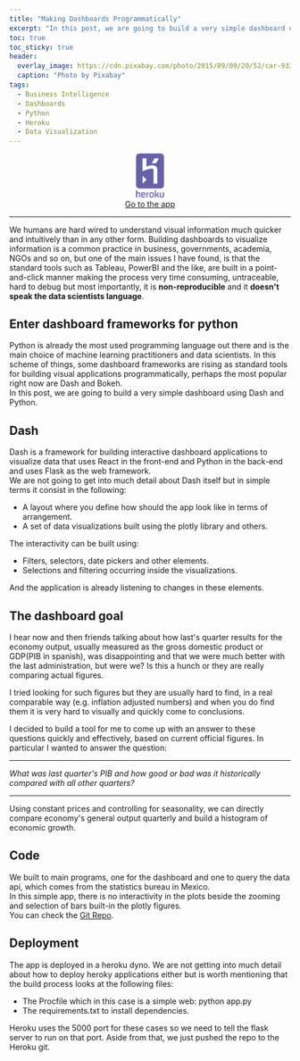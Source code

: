 ```yaml
---
title: "Making Dashboards Programmatically"
excerpt: "In this post, we are going to build a very simple dashboard using Dash and Python"
toc: true
toc_sticky: true
header:
  overlay_image: https://cdn.pixabay.com/photo/2015/09/09/20/52/car-933269_1280.jpg
  caption: "Photo by Pixabay"
tags: 
  - Business Intelligence 
  - Dashboards
  - Python
  - Heroku
  - Data Visualization
---
```

<div style="text-align:center; width:100%">
<a href="https://mexico-pib.herokuapp.com">
<img src="/assets/heroku.png" style="width:50px;" />
<br>
Go to the app 
</a>
</div>

---
We humans are hard wired to understand visual information much quicker and intuitively than in any other form. 
Building dashboards to visualize information is a common practice in business, governments, academia, NGOs and so on, but one of the 
main issues I have found, is that the standard tools such as Tableau, PowerBI and the like, are built in a point-and-click manner 
making the process very time consuming, untraceable, hard to debug but most importantly, it is **non-reproducible** and it **doesn't speak
the data scientists language**. 

## Enter dashboard frameworks for python
Python is already the most used programming language out there and is the main choice of machine learning practitioners and 
data scientists.
In this scheme of things, some dashboard frameworks are rising as standard tools for building visual applications programmatically, 
perhaps the most popular right now are Dash and Bokeh.  
In this post, we are going to build a very simple dashboard using Dash and Python.

## Dash
Dash is a framework for building interactive dashboard applications to visualize data that uses React in the front-end and Python in the back-end
and uses Flask as the web framework.  
We are not going to get into much detail about Dash itself but in simple terms it consist in the following:
- A layout where you define how should the app look like in terms of arrangement. 
- A set of data visualizations built using the plotly library and others.

The interactivity can be built using:
- Filters, selectors, date pickers and other elements.
- Selections and filtering occurring inside the visualizations.

And the application is already listening to changes in these elements.

## The dashboard goal
I hear now and then friends talking about how last's quarter results for the economy output, usually measured as the gross domestic product or GDP(PIB in spanish), was disappointing and that we were much better with the last administration, but were we? Is this a hunch or they are really comparing actual figures. 

I tried looking for such figures but they are usually hard to find, in a
real comparable way (e.g. inflation adjusted numbers) and when you do find them it is very hard to visually and quickly come to conclusions. 

I decided to build a tool for me to come up with an answer to these questions quickly and effectively, based on current official figures. 
In particular I wanted to answer the question:  

---
*What was last quarter's PIB and how good or bad was it historically compared with all other quarters?*

---
Using constant prices and controlling for seasonality, we can directly compare economy's general output quarterly and build a histogram of economic growth.

## Code
We built to main programs, one for the dashboard and one to query the 
data api, which comes from the statistics bureau in Mexico.   
In this simple app, there is no interactivity in the plots beside the zooming and selection of bars built-in the plotly figures.  
You can check the [Git Repo](https://github.com/jairgs/pibdash).

## Deployment
The app is deployed in a heroku dyno.
We are not getting into much detail about how to deploy heroky applications either but is worth mentioning that the build process looks at the following files:
- The Procfile which in this case is a simple web: python app.py
- The requirements.txt to install dependencies.

Heroku uses the 5000 port for these cases so we need to tell the flask server to run on that port. 
Aside from that, we just pushed the repo to the Heroku git. 
